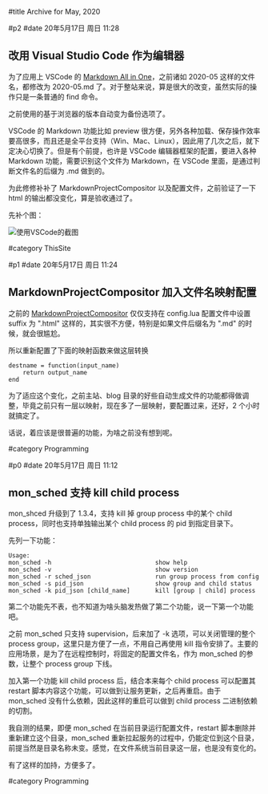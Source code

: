 #title Archive for May, 2020

#p2
#date 20年5月17日 周日 11:28

## 改用 Visual Studio Code 作为编辑器

为了应用上 VSCode 的 [Markdown All in One](https://marketplace.visualstudio.com/items?itemName=yzhang.markdown-all-in-one)，之前诸如 2020-05 这样的文件名，都修改为 2020-05.md 了。对于整站来说，算是很大的改变，虽然实际的操作只是一条普通的 find 命令。

之前使用的基于浏览器的版本自动变为备份选项了。

VSCode 的 Markdown 功能比如 preview 很方便，另外各种加载、保存操作效率要高很多，而且还是全平台支持（Win、Mac、Linux），因此用了几次之后，就下定决心切换了。但是有个前提，也许是 VSCode 编辑器框架的配置，要进入各种 Markdown 功能，需要识别这个文件为 Markdown，在 VSCode 里面，是通过判断文件名的后缀为 .md 做到的。

为此修修补补了 MarkdownProjectCompositor 以及配置文件，之前验证了一下 html 的输出都没变化，算是验收通过了。

先补个图：

![使用VSCode的截图](images#vscode_markdown_all_in_one.jpg)

#category ThisSite


#p1
#date 20年5月17日 周日 11:24

## MarkdownProjectCompositor 加入文件名映射配置

之前的 [MarkdownProjectCompositor](https://github.com/lalawue/MarkdownProjectCompositor) 仅仅支持在 config.lua 配置文件中设置 suffix 为 ".html" 这样的，其实很不方便，特别是如果文件后缀名为 ".md" 的时候，就会很尴尬。

所以重新配置了下面的映射函数来做这层转换

```source
destname = function(input_name)
    return output_name
end
```

为了适应这个变化，之前主站、blog 目录的好些自动生成文件的功能都得做调整，毕竟之前只有一层以映射，现在多了一层映射，要配置过来，还好，2 个小时就搞定了。

话说，着应该是很普遍的功能，为啥之前没有想到呢。

#category Programming


#p0
#date 20年5月17日 周日 11:12

## mon_sched 支持 kill child process

mon_shced 升级到了 1.3.4，支持 kill 掉 group process 中的某个 child process，同时也支持单独输出某个 child process 的 pid 到指定目录下。

先列一下功能：

```source
Usage:
mon_sched -h                             show help
mon_sched -v                             show version
mon_sched -r sched_json                  run group process from config
mon_sched -s pid_json                    show group and child status
mon_sched -k pid_json [child_name]       kill [group | child] process
```

第二个功能先不表，也不知道为啥头脑发热做了第二个功能，说一下第一个功能吧。

之前 mon_sched 只支持 supervision，后来加了 -k 选项，可以关闭管理的整个 process group，这里只是方便了一点，不用自己再使用 kill 指令安排了。主要的应用场景，是为了在远程控制时，将固定的配置文件名，作为 mon_sched 的参数，让整个 process group 下线。

加入第一个功能 kill child process 后，结合本来每个 child process 可以配置其 restart 脚本内容这个功能，可以做到让服务更新，之后再重启。由于 mon_sched 没有什么依赖，因此这样的重启可以做到 child process 二进制依赖的切割。

我自测的结果，即便 mon_sched 在当前目录运行配置文件，restart 脚本删除并重新建立这个目录，mon_sched 重新拉起服务的过程中，仍能定位到这个目录，前提当然是目录名称未变。感觉，在文件系统当前目录这一层，也是没有变化的。

有了这样的加持，方便多了。

#category Programming